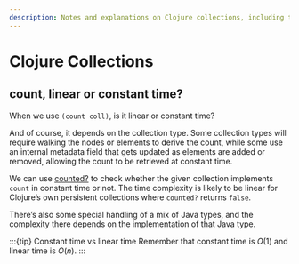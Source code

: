 ```yaml
---
description: Notes and explanations on Clojure collections, including the access time for some of the operations we use the most.
---
```


# Clojure Collections

## count, linear or constant time?

When we use `(count coll)`, is it linear or constant time?

And of course, it depends on the collection type.
Some collection types will require walking the nodes or elements to derive the count, while some use an internal metadata field that gets updated as elements are added or removed, allowing the count to be retrieved at constant time.

We can use [counted?](https://clojuredocs.org/clojure.core/counted_q) to check whether the given collection implements `count` in constant time or not.
The time complexity is likely to be linear for Clojure’s own persistent collections where `counted?` returns `false`.

There’s also some special handling of a mix of Java types, and the complexity there depends on the implementation of that Java type.

:::{tip} Constant time vs linear time
Remember that constant time is $O(1)$ and linear time is $O(n)$.
:::
